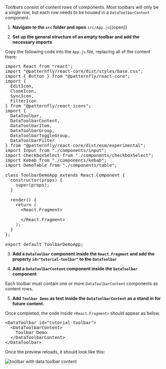 Toolbars consist of content rows of components. Most toolbars will only be a single row, but each row needs to be housed in a `DataToolbarContent` component.

1) **Navigate to the `src` folder and open** `src/App.js`{{open}}

2) **Set up the general structure of an empty toolbar and add the necessary imports**

Copy the following code into the `App.js` file, replacing all of the content there:

<pre class="file" data-filename="App.js" data-target="replace">
import React from &quot;react&quot;;
import &quot;@patternfly/react-core/dist/styles/base.css&quot;;
import { Button } from &quot;@patternfly/react-core&quot;;
import {
  EditIcon,
  CloneIcon,
  SyncIcon,
  FilterIcon
} from &quot;@patternfly/react-icons&quot;;
import {
  DataToolbar,
  DataToolbarContent,
  DataToolbarItem,
  DataToolbarGroup,
  DataToolbarToggleGroup,
  DataToolbarFilter
} from &quot;@patternfly/react-core/dist/esm/experimental&quot;;
import Input from &quot;./components/input&quot;;
import CheckboxSelect from &quot;./components/checkboxSelect&quot;;
import Kebab from &quot;./components/kebab&quot;;
import DemoTable from &quot;./components/table&quot;;

class ToolbarDemoApp extends React.Component {
  constructor(props) {
    super(props);
  }

  render() {
    return (
      &lt;React.Fragment&gt;
        
      &lt;/React.Fragment&gt;
    );
  }
};

export default ToolbarDemoApp;
</pre>

3) **Add a `DataToolbar` component inside the `React.Fragment` and add the property `id="tutorial-toolbar"` to the `DataToolbar`**

4) **Add a `DataToolbarContent` component inside the `DataToolbar` component**

Each toolbar must contain one or more `DataToolbarContent` components as content rows.

5) **Add `Toolbar Demo` as text inside the `DataToolbarContent` as a stand in for future content.** 

Once completed, the code inside `<React.Fragment>` should appear as below.

<pre class="file">
&lt;DataToolbar id=&quot;tutorial-toolbar&quot;&gt;
  &lt;DataToolbarContent&gt;
    Toolbar Demo
  &lt;/DataToolbarContent&gt;
&lt;/DataToolbar&gt;
</pre>

Once the preview reloads, it should look like this:

<img src="toolbar-filter/assets/toolbar-content.png" alt="toolbar with data toolbar content" style="box-shadow: rgba(3, 3, 3, 0.2) 0px 1.25px 2.5px 0px;" />
